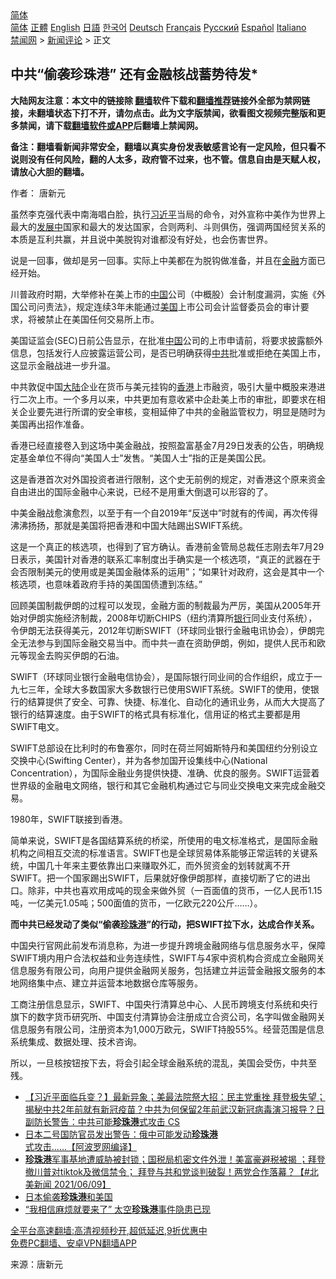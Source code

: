  <!-- 面包屑导航 --> <div class="breadcrumb"><!-- GTranslate: https://gtranslate.io/ -->  <div class="switcher notranslate">  <div class="selected">  <a href="#" onclick="return false;"> 简体</a>  </div>  <div class="option">  <a href="https://www.bannedbook.org" onclick="doGTranslate('zh-CN|zh-CN');jQuery('div.switcher div.selected a').html(jQuery(this).html());return false;" title="简体中文" class="nturl selected"> 简体</a>  <a href="https://www.bannedbook.org/zh-tw/" onclick="doGTranslate('zh-CN|zh-TW');jQuery('div.switcher div.selected a').html(jQuery(this).html());return false;" title="繁體中文" class="nturl"> 正體</a>  <a href="https://www.bannedbook.org/en/" onclick="doGTranslate('zh-CN|en');jQuery('div.switcher div.selected a').html(jQuery(this).html());return false;" title="English" class="nturl"> English</a>  <a href="https://www.bannedbook.org/ja/" onclick="doGTranslate('zh-CN|ja');jQuery('div.switcher div.selected a').html(jQuery(this).html());return false;" title="日本語" class="nturl"> 日語</a>  <a href="https://www.bannedbook.org/ko/" onclick="doGTranslate('zh-CN|ko');jQuery('div.switcher div.selected a').html(jQuery(this).html());return false;" title="한국어" class="nturl"> 한국어</a>  <a href="https://www.bannedbook.org/de/" onclick="doGTranslate('zh-CN|de');jQuery('div.switcher div.selected a').html(jQuery(this).html());return false;" title="Deutsch" class="nturl"> Deutsch</a>  <a href="https://www.bannedbook.org/fr/" onclick="doGTranslate('zh-CN|fr');jQuery('div.switcher div.selected a').html(jQuery(this).html());return false;" title="Français" class="nturl"> Français</a>  <a href="https://www.bannedbook.org/ru/" onclick="doGTranslate('zh-CN|ru');jQuery('div.switcher div.selected a').html(jQuery(this).html());return false;" title="Русский" class="nturl"> Русский</a>  <a href="https://www.bannedbook.org/es/" onclick="doGTranslate('zh-CN|es');jQuery('div.switcher div.selected a').html(jQuery(this).html());return false;" title="Español" class="nturl"> Español</a>  <a href="https://www.bannedbook.org/it/" onclick="doGTranslate('zh-CN|it');jQuery('div.switcher div.selected a').html(jQuery(this).html());return false;" title="Italiano" class="nturl"> Italiano</a>  </div>  </div>      <div class='breadcrumb-sub'><!-- Breadcrumb NavXT 6.3.0 --> <a href="https://www.bannedbook.org/" class="home">禁闻网</a> &gt; <a href="https://www.bannedbook.org/bnews/comments/" class="category">新闻评论</a> &gt; 正文</div></div><h2>中共“偷袭珍珠港” 还有金融核战蓄势待发*</h2> <p class="notice"><b>大陆网友注意：本文中的链接除 <a href="https://github.com/bannedbook/fanqiang" >翻墙</a>软件下载和<a href="https://github.com/killgcd/justmysocks/blob/master/README.md">翻墙推荐</a>链接外全部为禁网链接，未翻墙状态下打不开，请勿点击。此为文字版禁闻，欲看图文视频完整版和更多禁闻，请下载<a href="https://github.com/bannedbook/fanqiang">翻墙软件或APP</a>后翻墙上禁闻网。</p><p>备注：翻墙看新闻非常安全，翻墙以真实身份发表敏感言论有一定风险，但只看不说则没有任何风险，翻的人太多，政府管不过来，也不管。信息自由是天赋人权，请放心大胆的翻墙。</b></p>  <div class="entry"> <p>作者： 唐新元</p> <p>虽然李克强代表中南海唱白脸，执行<a href="https://www.bannedbook.org/bnews/tag/%e4%b9%a0%e8%bf%91%e5%b9%b3/" class="st_tag internal_tag" rel="tag" title="标签 习近平 下的日志">习近平</a>当局的命令，对外宣称中美作为世界上最大的<span class='wp_keywordlink'><a href="https://www.bannedbook.org/forum11/topic335.html" title="禁片：发展中出现的问题，只能靠发展解决？" target="_blank">发展中</a></span>国家和最大的发达国家，合则两利、斗则俱伤，强调两国经贸关系的本质是互利共赢，并且说中美脱钩对谁都没有好处，也会伤害世界。</p> <p>说是一回事，做却是另一回事。实际上中美都在为脱钩做准备，并且在<a href="https://www.bannedbook.org/bnews/tag/%E9%87%91%E8%9E%8D/" class="st_tag internal_tag" rel="tag" title="标签 金融 下的日志">金融</a>方面已经开始。</p> <p>川普政府时期，大举修补在美上市的<span class='wp_keywordlink_affiliate'><a href="https://www.bannedbook.org/" title="中国" target="_blank">中国</a></span>公司（中概股）会计制度漏洞，实施《外国公司问责法》，规定连续3年未能通过<a href="https://www.bannedbook.org/bnews/tag/%e7%be%8e%e5%9b%bd/" class="st_tag internal_tag" rel="tag" title="标签 美国 下的日志">美国</a>上市公司会计监督委员会的审计要求，将被禁止在美国任何交易所上市。</p> <p>美国证监会(SEC)日前公告显示，在批准<a href="https://www.bannedbook.org/bnews/tag/%E4%B8%AD%E5%9B%BD/" class="st_tag internal_tag" rel="tag" title="标签 中国 下的日志">中国</a>公司的上市申请前，将要求披露额外信息，包括发行人应披露运营公司，是否已明确获得<a href="https://www.bannedbook.org/bnews/tag/%e4%b8%ad%e5%85%b1/" class="st_tag internal_tag" rel="tag" title="标签 中共 下的日志">中共</a>批准或拒绝在美国上市，这显示金融战进一步升温。</p>  <p>中共敦促中国<span class='wp_keywordlink_affiliate'><a href="https://www.bannedbook.org/" title="大陆" target="_blank">大陆</a></span>企业在货币与美元挂钩的<a href="https://www.bannedbook.org/bnews/tag/%e9%a6%99%e6%b8%af/" class="st_tag internal_tag" rel="tag" title="标签 香港 下的日志">香港</a>上市融资，吸引大量中概股来港进行二次上市。一个多月以来，中共更加有意收紧中企赴美上市的审批，即要求在相关企业要先进行所谓的安全审核，变相延伸了中共的金融监管权力，明显是随时为美国再出招作准备。</p> <p>香港已经直接卷入到这场中美金融战，按照盈富基金7月29日发表的公告，明确规定基金单位不得向“美国人士”发售。“美国人士”指的正是美国公民。</p> <p>这是香港首次对外国投资者进行限制，这个史无前例的规定，对香港这个原来资金自由进出的国际金融中心来说，已经不是用重大倒退可以形容的了。</p> <p>中美金融战愈演愈烈，以至于有一个自2019年“反送中”时就有的传闻，再次传得沸沸扬扬，那就是美国将把香港和中国大陆踢出SWIFT系统。</p> <p>这是一个真正的核选项，也得到了官方确认。香港前金管局总裁任志刚去年7月29日表示，美国针对香港的联系汇率制度出手确实是一个核选项，“真正的武器在于会否限制美元的使用或是美国金融体系的运用”；“如果针对政府，这会是其中一个核选项，也意味着政府手持的美国国债遭到冻结。”</p>  <p>回顾美国制裁伊朗的过程可以发现，金融方面的制裁最为严厉，美国从2005年开始对伊朗实施经济制裁，2008年切断CHIPS（纽约清算所<a href="https://www.bannedbook.org/bnews/tag/%e9%93%b6%e8%a1%8c/" class="st_tag internal_tag" rel="tag" title="标签 银行 下的日志">银行</a>同业支付系统），令伊朗无法获得美元，2012年切断SWIFT（环球同业银行金融电讯协会），伊朗完全无法参与到国际金融交易当中。而中共一直在资助伊朗，例如，提供人民币和欧元等现金去购买伊朗的石油。</p> <p>SWIFT（环球同业银行金融电信协会），是国际银行同业间的合作组织，成立于一九七三年，全球大多数国家大多数银行已使用SWIFT系统。SWIFT的使用，使银行的结算提供了安全、可靠、快捷、标准化、自动化的通讯业务，从而大大提高了银行的结算速度。由于SWIFT的格式具有标准化，信用证的格式主要都是用SWIFT电文。</p> <p>SWIFT总部设在比利时的布鲁塞尔，同时在荷兰阿姆斯特丹和美国纽约分别设立交换中心(Swifting Center），并为各参加国开设集线中心(National Concentration），为国际金融业务提供快捷、准确、优良的服务。SWIFT运营着世界级的金融电文网络，银行和其它金融机构通过它与同业交换电文来完成金融交易。</p> <p>1980年，SWIFT联接到香港。</p> <p>简单来说，SWIFT是各国结算系统的桥梁，所使用的电文标准格式，是国际金融机构之间相互交流的标准语言。SWIFT也是全球贸易体系能够正常运转的关键系统，中国几十年来主要依靠出口来赚取外汇，而外贸资金的划转就离不开SWIFT。把一个国家踢出SWIFT，后果就好像伊朗那样，直接切断了它的进出口。除非，中共也喜欢用成吨的现金来做外贸（一百面值的货币，一亿人民币1.15吨，一亿美元1.05吨；500面值的货币，一亿欧元220公斤&#8230;&#8230;）。</p>  <p><strong>而中共已经发动了类似“偷袭<a href="https://www.bannedbook.org/bnews/tag/%e7%8f%8d%e7%8f%a0%e6%b8%af/" class="st_tag internal_tag" rel="tag" title="标签 珍珠港 下的日志">珍珠港</a>”的行动，把SWIFT拉下水，达成合作关系。</strong></p> <p>中国央行官网此前发布消息称，为进一步提升跨境金融网络与信息服务水平，保障SWIFT境内用户合法权益和业务连续性，SWIFT与4家中资机构合资成立金融网关信息服务有限公司，向用户提供金融网关服务，包括建立并运营金融报文服务的本地网络集中点、建立并运营本地数据仓库等服务。</p> <p>工商注册信息显示，SWIFT、中国央行清算总中心、人民币跨境支付系统和央行旗下的数字货币研究所、中国支付清算协会注册成立合资公司，名字叫做金融网关信息服务有限公司，注册资本为1,000万欧元，SWIFT持股55%。经营范围是信息系统集成、数据处理、技术咨询。</p> <p>所以，一旦核按钮按下去，将会引起全球金融系统的混乱，美国会受伤，中共至残。</p> <ul class='op-related-articles' title='相关阅读'> <li><a href='https://www.bannedbook.org/bnews/bannedvideo/20210705/1580465.html' target='_blank'>【习近平面临兵变？】最新异象；美最法院祭大招：民主党重挫 拜登极失望；揭秘中共2年前就有新冠疫苗？中共为何保留2年前武汉新冠病毒演习报导？日副防长警告：中共可能<b>珍珠港</b>式攻击 CS</a></li> <li><a href='https://www.bannedbook.org/bnews/cnnews/20210704/1580270.html' target='_blank'>日本二号国防官员发出警告：俄中可能发动<b>珍珠港</b>式攻击......【阿波罗网编译】</a></li> <li><a href='https://www.bannedbook.org/bnews/comments/20210610/1563914.html' target='_blank'><b>珍珠港</b>军事基地遭威胁被封锁；国税局机密文件外泄！美富豪避税被揭 ；拜登撤川普对tiktok及微信禁令； 拜登与共和党谈判破裂！两党合作落幕？【#北美新闻 2021/06/09】</a></li> <li><a href='https://www.bannedbook.org/bnews/lifebaike/20210210/1484808.html' target='_blank'>日本偷袭<b>珍珠港</b>和美国</a></li> <li><a href='https://www.bannedbook.org/bnews/cnnews/20201226/1455401.html' target='_blank'>“我相信麻烦就要来了” 太空<b>珍珠港</b>事件隐患已现</a></li> </ul> <p class="texttj"> <a href="https://github.com/bannedbook/fanqiang/wiki/V2ray%E6%9C%BA%E5%9C%BA" target="_blank">全平台高速翻墙:高清视频秒开,超低延迟,9折优惠中</a><br/> <a href="https://github.com/bannedbook/fanqiang/wiki/%E7%A6%81%E9%97%BB%E7%BD%91%E5%AE%89%E5%8D%93%E7%BF%BB%E5%A2%99%E6%96%B0%E9%97%BBAPP" target="_blank">免费PC翻墙、安卓VPN翻墙APP</a></p> <p> 来源：唐新元 </p><a name='sharetosocial'></a>  <div style="margin-bottom:5px;padding-bottom:5px;clear:both"> <div id="archive-pix-1" class="banner-ads"> <!-- AuctionX Display platform tag START --> <div id="26318x728x90x621x_ADSLOT2" clicktrack="%%CLICK_URL_ESC%%"></div> <!-- AuctionX Display platform tag END --> </div> <div id="archive-pix-2" class="banner-ads"> <!-- AuctionX Display platform tag START --> <div id="26315x300x250x621x_ADSLOT2" clicktrack="%%CLICK_URL_ESC%%"></div> <!-- AuctionX Display platform tag END --> </div> </div>  <div id="archive-pix-1" class="banner-ads"> <!-- AuctionX Display platform tag START --> <div id="26318x728x90x621x_ADSLOT3" clicktrack="%%CLICK_URL_ESC%%"></div> <!-- AuctionX Display platform tag END --> </div> </div><!--END ENTRY--> 